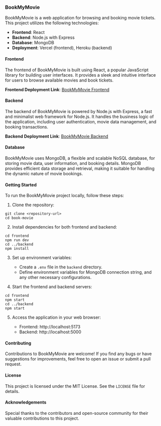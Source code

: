 ### BookMyMovie

BookMyMovie is a web application for browsing and booking movie tickets. This project utilizes the following technologies:

- **Frontend**: React
- **Backend**: Node.js with Express
- **Database**: MongoDB
- **Deployment**: Vercel (frontend), Heroku (backend)

#### Frontend

The frontend of BookMyMovie is built using React, a popular JavaScript library for building user interfaces. It provides a sleek and intuitive interface for users to browse available movies and book tickets.

**Frontend Deployment Link**: [BookMyMovie Frontend](https://book-movie-lake.vercel.app/)

#### Backend

The backend of BookMyMovie is powered by Node.js with Express, a fast and minimalist web framework for Node.js. It handles the business logic of the application, including user authentication, movie data management, and booking transactions.

**Backend Deployment Link**: [BookMyMovie Backend](https://movie-book-api-e4e1fddd3872.herokuapp.com/)

#### Database

BookMyMovie uses MongoDB, a flexible and scalable NoSQL database, for storing movie data, user information, and booking details. MongoDB provides efficient data storage and retrieval, making it suitable for handling the dynamic nature of movie bookings.

#### Getting Started

To run the BookMyMovie project locally, follow these steps:

1. Clone the repository:

```
git clone <repository-url>
cd book-movie
```

2. Install dependencies for both frontend and backend:

```
cd frontend
npm run dev
cd ../backend
npm install
```

3. Set up environment variables:

   - Create a `.env` file in the `backend` directory.
   - Define environment variables for MongoDB connection string,  and any other necessary configurations.

4. Start the frontend and backend servers:

```
cd frontend
npm start
cd ../backend
npm start
```

5. Access the application in your web browser:

   - Frontend: http://localhost:5173
   - Backend: http://localhost:5000

#### Contributing

Contributions to BookMyMovie are welcome! If you find any bugs or have suggestions for improvements, feel free to open an issue or submit a pull request.

#### License

This project is licensed under the MIT License. See the `LICENSE` file for details.

#### Acknowledgements

Special thanks to the contributors and open-source community for their valuable contributions to this project.
